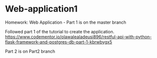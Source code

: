 # Web-application1
Homework: Web Application - Part 1  is on the master branch

Followed part 1 of the tutorial to create the application.
https://www.codementor.io/olawalealadeusi896/restful-api-with-python-flask-framework-and-postgres-db-part-1-kbrwbygx5

Part 2 is on Part2 branch  